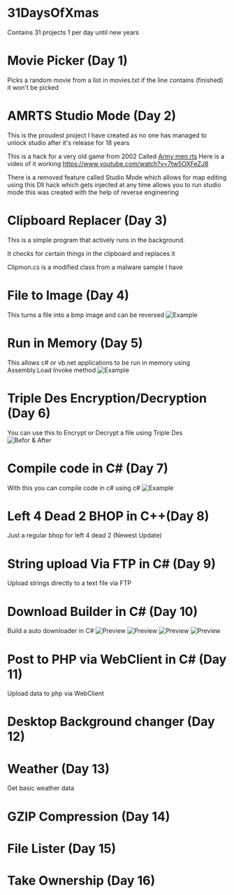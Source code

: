 # 31DaysOfXmas
Contains 31 projects 1 per day until new years

# Movie Picker (Day 1)
Picks a random movie from a list in movies.txt
if the line contains (finished) it won't be picked

# AMRTS Studio Mode (Day 2)
This is the proudest project I have created as no one has managed to unlock studio after it's release for 18 years

This is a hack for a very old game from 2002 Called [Army men rts](https://en.wikipedia.org/wiki/Army_Men:_RTS)
Here is a video of it working https://www.youtube.com/watch?v=7tw5OXFeZJ8

There is a removed feature called Studio Mode which allows for map editing
using this Dll hack which gets injected at any time allows you to run studio mode
this was created with the help of reverse engineering

# Clipboard Replacer (Day 3)
This is a simple program that actively runs in the background.

It checks for certain things in the clipboard and replaces it

Clipmon.cs is a modified class from a malware sample I have

# File to Image (Day 4)
This turns a file into a bmp image and can be reversed
![Example](https://i.imgur.com/wzjvi2P.png)

# Run in Memory (Day 5)
This allows c# or vb.net applications to be run in memory using Assembly.Load Invoke method
![Example](https://i.imgur.com/KhYo5Vr.png)

# Triple Des Encryption/Decryption (Day 6)
You can use this to Encrypt or Decrypt a file using Triple Des
![Befor & After](https://i.imgur.com/YysE8NI.png)

# Compile code in C# (Day 7)
With this you can compile code in c# using c#
![Example](https://i.imgur.com/irf0hb3.png)

# Left 4 Dead 2 BHOP in C++(Day 8)
Just a regular bhop for left 4 dead 2 (Newest Update)

# String upload Via FTP in C# (Day 9)
Upload strings directly to a text file via FTP

# Download Builder in C# (Day 10)

Build a auto downloader in C#
![Preview](https://i.imgur.com/eoYi5VN.png)
![Preview](https://i.imgur.com/hrdJghg.png)
![Preview](https://i.imgur.com/1yPfiAW.png)
![Preview](https://i.imgur.com/PVr63j3.png)

# Post to PHP via WebClient in C# (Day 11)
Upload data to php via WebClient

# Desktop Background changer (Day 12)

# Weather (Day 13)
Get basic weather data

# GZIP Compression (Day 14)

# File Lister (Day 15)

# Take Ownership (Day 16)
